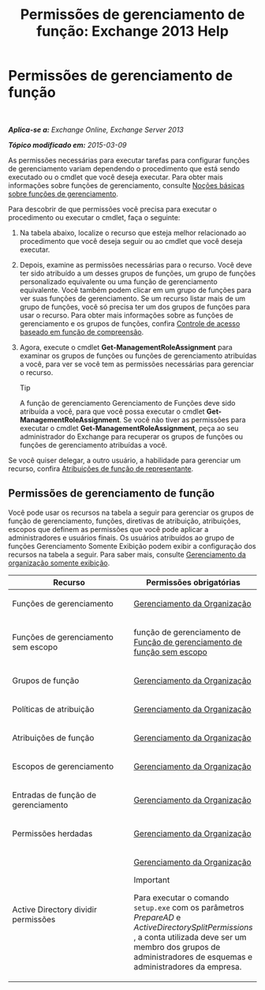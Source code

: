 ﻿---
title: 'Permissões de gerenciamento de função: Exchange 2013 Help'
TOCTitle: Permissões de gerenciamento de função
ms:assetid: cb9591c4-fbb3-4199-8007-6bbfdfd5a2e9
ms:mtpsurl: https://technet.microsoft.com/pt-br/library/Dd638186(v=EXCHG.150)
ms:contentKeyID: 50486641
ms.date: 05/22/2018
mtps_version: v=EXCHG.150
ms.translationtype: MT
---

# Permissões de gerenciamento de função

 

_**Aplica-se a:** Exchange Online, Exchange Server 2013_

_**Tópico modificado em:** 2015-03-09_

As permissões necessárias para executar tarefas para configurar funções de gerenciamento variam dependendo o procedimento que está sendo executado ou o cmdlet que você deseja executar. Para obter mais informações sobre funções de gerenciamento, consulte [Noções básicas sobre funções de gerenciamento](understanding-management-roles-exchange-2013-help.md).

Para descobrir de que permissões você precisa para executar o procedimento ou executar o cmdlet, faça o seguinte:

1.  Na tabela abaixo, localize o recurso que esteja melhor relacionado ao procedimento que você deseja seguir ou ao cmdlet que você deseja executar.

2.  Depois, examine as permissões necessárias para o recurso. Você deve ter sido atribuído a um desses grupos de funções, um grupo de funções personalizado equivalente ou uma função de gerenciamento equivalente. Você também podem clicar em um grupo de funções para ver suas funções de gerenciamento. Se um recurso listar mais de um grupo de funções, você só precisa ter um dos grupos de funções para usar o recurso. Para obter mais informações sobre as funções de gerenciamento e os grupos de funções, confira [Controle de acesso baseado em função de compreensão](understanding-role-based-access-control-exchange-2013-help.md).

3.  Agora, execute o cmdlet **Get-ManagementRoleAssignment** para examinar os grupos de funções ou funções de gerenciamento atribuídas a você, para ver se você tem as permissões necessárias para gerenciar o recurso.
    

    > [!TIP]
    > A função de gerenciamento Gerenciamento de Funções deve sido atribuída a você, para que você possa executar o cmdlet <STRONG>Get-ManagementRoleAssignment</STRONG>. Se você não tiver as permissões para executar o cmdlet <STRONG>Get-ManagementRoleAssignment</STRONG>, peça ao seu administrador do Exchange para recuperar os grupos de funções ou funções de gerenciamento atribuídas a você.



Se você quiser delegar, a outro usuário, a habilidade para gerenciar um recurso, confira [Atribuições de função de representante](delegate-role-assignments-exchange-2013-help.md).

## Permissões de gerenciamento de função

Você pode usar os recursos na tabela a seguir para gerenciar os grupos de função de gerenciamento, funções, diretivas de atribuição, atribuições, escopos que definem as permissões que você pode aplicar a administradores e usuários finais. Os usuários atribuídos ao grupo de funções Gerenciamento Somente Exibição podem exibir a configuração dos recursos na tabela a seguir. Para saber mais, consulte [Gerenciamento da organização somente exibição](view-only-organization-management-exchange-2013-help.md).


<table>
<colgroup>
<col style="width: 50%" />
<col style="width: 50%" />
</colgroup>
<thead>
<tr class="header">
<th>Recurso</th>
<th>Permissões obrigatórias</th>
</tr>
</thead>
<tbody>
<tr class="odd">
<td><p>Funções de gerenciamento</p></td>
<td><p><a href="organization-management-exchange-2013-help.md">Gerenciamento da Organização</a></p></td>
</tr>
<tr class="even">
<td><p>Funções de gerenciamento sem escopo</p></td>
<td><p>função de gerenciamento de <a href="unscoped-role-management-role-exchange-2013-help.md">Função de gerenciamento de função sem escopo</a></p></td>
</tr>
<tr class="odd">
<td><p>Grupos de função</p></td>
<td><p><a href="organization-management-exchange-2013-help.md">Gerenciamento da Organização</a></p></td>
</tr>
<tr class="even">
<td><p>Políticas de atribuição</p></td>
<td><p><a href="organization-management-exchange-2013-help.md">Gerenciamento da Organização</a></p></td>
</tr>
<tr class="odd">
<td><p>Atribuições de função</p></td>
<td><p><a href="organization-management-exchange-2013-help.md">Gerenciamento da Organização</a></p></td>
</tr>
<tr class="even">
<td><p>Escopos de gerenciamento</p></td>
<td><p><a href="organization-management-exchange-2013-help.md">Gerenciamento da Organização</a></p></td>
</tr>
<tr class="odd">
<td><p>Entradas de função de gerenciamento</p></td>
<td><p><a href="organization-management-exchange-2013-help.md">Gerenciamento da Organização</a></p></td>
</tr>
<tr class="even">
<td><p>Permissões herdadas</p></td>
<td><p><a href="organization-management-exchange-2013-help.md">Gerenciamento da Organização</a></p></td>
</tr>
<tr class="odd">
<td><p>Active Directory dividir permissões</p></td>
<td><p><a href="organization-management-exchange-2013-help.md">Gerenciamento da Organização</a></p>

> [!IMPORTANT]
> Para executar o comando <CODE>setup.exe</CODE> com os parâmetros <EM>PrepareAD</EM> e <EM>ActiveDirectorySplitPermissions</EM> , a conta utilizada deve ser um membro dos grupos de administradores de esquemas e administradores da empresa.


</td>
</tr>
</tbody>
</table>

